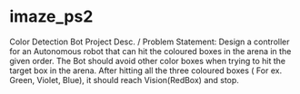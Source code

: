 # imaze_ps2
Color Detection Bot
Project Desc. / Problem Statement:
Design a controller for an Autonomous
robot that can hit the coloured boxes
in the arena in the given order. The Bot
should avoid other color boxes when
trying to hit the target box in the arena.
After hitting all the three coloured
boxes ( For ex. Green, Violet, Blue), it
should reach Vision(RedBox) and
stop.
